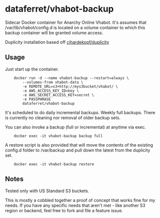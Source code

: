 dataferret/vhabot-backup
========================

Sidecar Docker container for Anarchy Online Vhabot.  It's assumes that /var/lib/vhabot/config.d
is located on a volume container to which this backup container will be granted volume access.

Duplicity installation based off
[cjhardekopf/duplicity](https://github.com/cjhardekopf/docker-duplicity)


Usage
-----

Just start up the container.

        docker run -d --name vhabot-backup --restart=always \
            --volumes-from vhabot-data \
            -e REMOTE_URL=s3+http://mys3bucket/vhabot/ \
            -e AWS_ACCESS_KEY_ID=key \
            -e AWS_SECRET_ACCESS_KEY=secret \
            -e PASSPHRASE
            dataferret/vhabot-backup

It's scheduled to do daily incremental backups.  Weekly full backups. There is currently no
cleaning nor removal of older backup sets.

You can also invoke a backup (full or incremental) at anytime via exec.

        docker exec -it vhabot-backup backup full

A restore script is also provided that will move the contents of the existing config.d
folder to /var/backup and pull down the latest from the duplicity set.

        docker exec -it vhabot-backup restore


Notes
-----

Tested only with US Standard S3 buckets.

This is mostly a cobbled together a proof of concept that works fine for my needs.  If you have
any specific needs that aren't met - like another S3 region or backend, feel free to fork and
file a feature issue.

